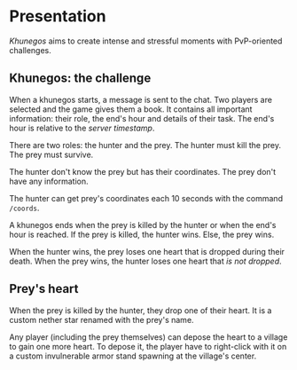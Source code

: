 # Presentation

*Khunegos* aims to create intense and stressful moments with PvP-oriented challenges.

## Khunegos: the challenge

When a khunegos starts, a message is sent to the chat.
Two players are selected and the game gives them a book.
It contains all important information: their role, the end's hour and details of their task.
The end's hour is relative to the *server timestamp*.

There are two roles: the hunter and the prey.
The hunter must kill the prey.
The prey must survive.

The hunter don't know the prey but has their coordinates.
The prey don't have any information.

The hunter can get prey's coordinates each 10 seconds with the command `/coords`.

A khunegos ends when the prey is killed by the hunter or when the end's hour is reached.
If the prey is killed, the hunter wins.
Else, the prey wins.

When the hunter wins, the prey loses one heart that is dropped during their death.
When the prey wins, the hunter loses one heart that *is not dropped*.

## Prey's heart

When the prey is killed by the hunter, they drop one of their heart.
It is a custom nether star renamed with the prey's name.

Any player (including the prey themselves) can depose the heart to a village to gain one more heart.
To depose it, the player have to right-click with it on a custom invulnerable armor stand spawning at the village's center.
